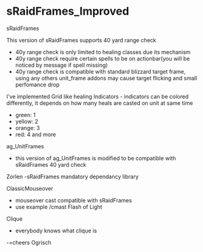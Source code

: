 sRaidFrames_Improved
====================

sRaidFrames

This version of sRaidFrames supports 40 yard range check
- 40y range check is only limited to healing classes due its mechanism
- 40y range check require certain spells to be on actionbar(you will be noticed by message if spell missing)
- 40y range check is compatible with standard blizzard target frame, using any others unit_frame addons may cause target flicking and small perfomance drop

I've implemented Grid like healing Indicators - indicators can be colored differently, it depends on how many heals are casted on unit at same time
- green: 1
- yellow: 2
- orange: 3
- red: 4 and more

ag_UnitFrames
 - this version of ag_UnitFrames is modified to be compatible with sRaidFrames 40 yard check

Zorlen
-sRaidFrames mandatory dependancy library

ClassicMouseover
- mouseover cast compatible with sRaidFrames
- use example /cmast Flash of Light

Clique
- everybody knows what clique is


-=cheers Ogrisch



